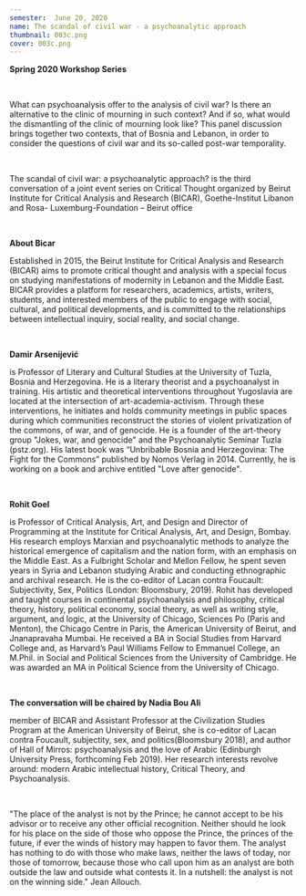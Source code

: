 ```yaml
---
semester:  June 20, 2020
name: The scandal of civil war - a psychoanalytic approach
thumbnail: 003c.png
cover: 003c.png
---
```


**Spring 2020 Workshop Series**

<br>

What can psychoanalysis offer to the analysis of civil war? Is there an alternative to the clinic of mourning in
such context? And if so, what would the dismantling of the clinic of mourning look like? This panel discussion
brings together two contexts, that of Bosnia and Lebanon, in order to consider the questions of civil war and its
so-called post-war temporality.

<br>

The scandal of civil war: a psychoanalytic approach? is the third conversation of a joint event series on Critical Thought organized by Beirut Institute for Critical Analysis and Research (BICAR), Goethe-Institut Libanon and Rosa-
Luxemburg-Foundation – Beirut office

<br>

**About Bicar**

Established in 2015, the Beirut Institute for Critical Analysis and Research (BICAR) aims to promote critical
thought and analysis with a special focus on studying manifestations of modernity in Lebanon and the Middle
East. BICAR provides a platform for researchers, academics, artists, writers, students, and interested members
of the public to engage with social, cultural, and political developments, and is committed to the relationships
between intellectual inquiry, social reality, and social change.

<br>

**Damir Arsenijević**

is Professor of Literary and Cultural Studies at the University of Tuzla, Bosnia and
Herzegovina. He is a literary theorist and a psychoanalyst in training. His artistic and theoretical interventions
throughout Yugoslavia are located at the intersection of art-academia-activism. Through these interventions, he
initiates and holds community meetings in public spaces during which communities reconstruct the stories of
violent privatization of the commons, of war, and of genocide. He is a founder of the art-theory group "Jokes,
war, and genocide" and the Psychoanalytic Seminar Tuzla (pstz.org). His latest book was “Unbribable Bosnia
and Herzegovina: The Fight for the Commons” published by Nomos Verlag in 2014. Currently, he is working
on a book and archive entitled "Love after genocide".

<br>


**Rohit Goel**

is Professor of Critical Analysis, Art, and Design and Director of Programming at the Institute for
Critical Analysis, Art, and Design, Bombay. His research employs Marxian and psychoanalytic methods to
analyze the historical emergence of capitalism and the nation form, with an emphasis on the Middle East. As a
Fulbright Scholar and Mellon Fellow, he spent seven years in Syria and Lebanon studying Arabic and
conducting ethnographic and archival research. He is the co-editor of Lacan contra Foucault: Subjectivity, Sex,
Politics (London: Bloomsbury, 2019). Rohit has developed and taught courses in continental psychoanalysis and
philosophy, critical theory, history, political economy, social theory, as well as writing style, argument, and logic,
at the University of Chicago, Sciences Po (Paris and Menton), the Chicago Centre in Paris, the American
University of Beirut, and Jnanapravaha Mumbai. He received a BA in Social Studies from Harvard College and,
as Harvard’s Paul Williams Fellow to Emmanuel College, an M.Phil. in Social and Political Sciences from the
University of Cambridge. He was awarded an MA in Political Science from the University of Chicago.


<br>

**The conversation will be chaired by Nadia Bou Ali**

member of BICAR and Assistant Professor at the
Civilization Studies Program at the American University of Beirut, she is co-editor of Lacan contra Foucault,
subjectity, sex, and politics(Bloomsbury 2018), and author of Hall of Mirros: psychoanalysis and the love of
Arabic (Edinburgh University Press, forthcoming Feb 2019). Her research interests revolve around: modern
Arabic intellectual history, Critical Theory, and Psychoanalysis.

<br>


"The place of the analyst is not by the Prince; he cannot accept to be his advisor or to receive any other official
recognition. Neither should he look for his place on the side of those who oppose the Prince, the princes of the
future, if ever the winds of history may happen to favor them. The analyst has nothing to do with those who
make laws, neither the laws of today, nor those of tomorrow, because those who call upon him as an analyst are
both outside the law and outside what contests it. In a nutshell: the analyst is not on the winning side." Jean
Allouch.